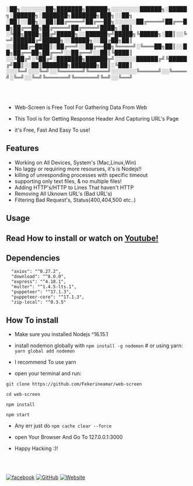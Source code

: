 </br>
</br>
</br>
</br>
        ░██╗░░░░░░░██╗███████╗██████╗░░░░░░░░██████╗░█████╗░██████╗░███████╗███████╗███╗░░██╗
        ░██║░░██╗░░██║██╔════╝██╔══██╗░░░░░░██╔════╝██╔══██╗██╔══██╗██╔════╝██╔════╝████╗░██║
        ░╚██╗████╗██╔╝█████╗░░██████╦╝█████╗╚█████╗░██║░░╚═╝██████╔╝█████╗░░█████╗░░██╔██╗██║
        ░░████╔═████║░██╔══╝░░██╔══██╗╚════╝░╚═══██╗██║░░██╗██╔══██╗██╔══╝░░██╔══╝░░██║╚████║
        ░░╚██╔╝░╚██╔╝░███████╗██████╦╝░░░░░░██████╔╝╚█████╔╝██║░░██║███████╗███████╗██║░╚███║
        ░░░╚═╝░░░╚═╝░░╚══════╝╚═════╝░░░░░░░╚═════╝░░╚════╝░╚═╝░░╚═╝╚══════╝╚══════╝╚═╝░░╚══╝
</br>
</br>
</br>
</br>

- Web-Screen is Free Tool For Gathering Data From Web

- This Tool is for Getting Response Header And Capturing URL's Page 

- it's Free, Fast And Easy To use!

## Features

  - Working on All Devices, System's (Mac,Linux,Win)
  - No laggy or requiring more resourses, it's is Nodejs!!
  - killing of unresponding processes with specific timeout
  - supporting only text files, & no multiple files!
  - Adding HTTP's/HTTP to Lines That haven't HTTP
  - Removing All Uknown URL's (Bad URL's)
  - Filtering Bad Request's, Status(400,404,500 etc..)

## Usage

## Read How to install or watch on [Youtube!](https://www.youtube.com/channel/UC1_LGJISYiWv3SDbhRF6QsQ/videos)

## Dependencies

```
  "axios": "^0.27.2",
  "download": "^8.0.0",
  "express": "^4.18.1",
  "multer": "^1.4.5-lts.1",
  "puppeteer": "^17.1.3",
  "puppeteer-core": "^17.1.3",
  "zip-local": "^0.3.5"
```

## How To install

- Make sure you installed Nodejs ^16.15.1
- install nodemon globally with ``` npm install -g nodemon ``` # or using yarn: ``` yarn global add nodemon``` 
- I recommend To use yarn

- open your terminal and run:
```
git clone https://github.com/Fekerineamar/web-screen
```
```
cd web-screen
```
```
npm install
```
```
npm start
```

- Any err just do ```npm cache clear --force```

- open Your Browser And Go To 127.0.0.1:3000

- Happy Hacking :)!

<br>
<br>

[![facebook](https://img.shields.io/badge/-Facebook-1877F2?style=for-the-badge&logo=Figma&logoColor=eeffff)](https://www.facebook.com/cody4code)
[![GitHub](https://img.shields.io/badge/-GitHub-181717?style=for-the-badge&logo=GitHub&logoColor=eeffff)](https://github.com/FekerineAmar/)
[![Website](https://img.shields.io/badge/-Website-181717?style=for-the-badge&logo=Internet-Archive&logoColor=eeffff)](https://cody4code.ga/)
